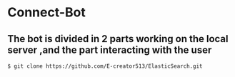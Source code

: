 # Connect-Bot 
## The bot is divided in 2 parts working on the local server ,and the part interacting with the user 

```bash
$ git clone https://github.com/E-creator513/ElasticSearch.git
```
